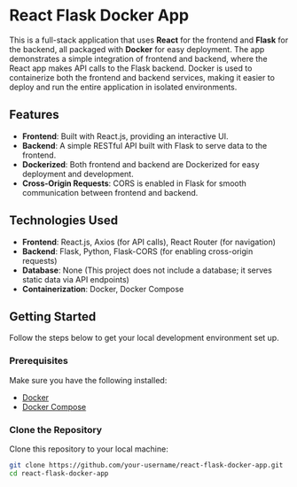 # React Flask Docker App

This is a full-stack application that uses **React** for the frontend and **Flask** for the backend, all packaged with **Docker** for easy deployment. The app demonstrates a simple integration of frontend and backend, where the React app makes API calls to the Flask backend. Docker is used to containerize both the frontend and backend services, making it easier to deploy and run the entire application in isolated environments.

## Features

- **Frontend**: Built with React.js, providing an interactive UI.
- **Backend**: A simple RESTful API built with Flask to serve data to the frontend.
- **Dockerized**: Both frontend and backend are Dockerized for easy deployment and development.
- **Cross-Origin Requests**: CORS is enabled in Flask for smooth communication between frontend and backend.

## Technologies Used

- **Frontend**: React.js, Axios (for API calls), React Router (for navigation)
- **Backend**: Flask, Python, Flask-CORS (for enabling cross-origin requests)
- **Database**: None (This project does not include a database; it serves static data via API endpoints)
- **Containerization**: Docker, Docker Compose

## Getting Started

Follow the steps below to get your local development environment set up.

### Prerequisites

Make sure you have the following installed:

- [Docker](https://www.docker.com/get-started)
- [Docker Compose](https://docs.docker.com/compose/install/)

### Clone the Repository

Clone this repository to your local machine:

```bash
git clone https://github.com/your-username/react-flask-docker-app.git
cd react-flask-docker-app
